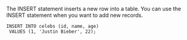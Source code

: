 The INSERT statement inserts a new row into a table. You can use the INSERT statement when you want to add new records. 

```
INSERT INTO celebs (id, name, age)
 VALUES (1, 'Justin Bieber', 22);
```
